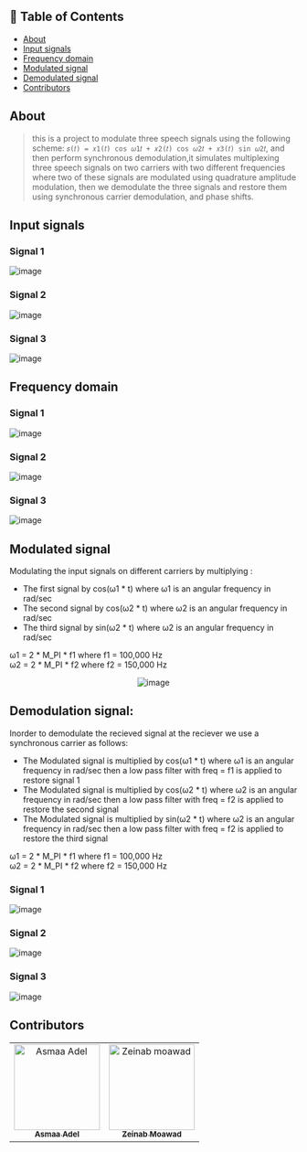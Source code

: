 ## 📝 Table of Contents

- [About](#about)
- [Input signals](#input)
- [Frequency domain](#freq)
- [Modulated signal](#modulated-signal)
- [Demodulated signal](#demodulated-signal)
- [Contributors](#contributors)


## About <a name = "about"></a>
> this is a project to modulate three speech signals using the following scheme: `𝑠(𝑡) = 𝑥1(𝑡) cos 𝜔1𝑡 + 𝑥2(𝑡) cos 𝜔2𝑡 + 𝑥3(𝑡) sin 𝜔2𝑡`, and then perform synchronous demodulation,it simulates multiplexing three speech signals on two carriers with two different frequencies where two of these signals are modulated using quadrature amplitude modulation, then we demodulate the three signals and restore them using synchronous carrier demodulation, and phase shifts.

## Input signals <a name = "input"></a>
### Signal 1

![image](https://user-images.githubusercontent.com/88618793/210906353-d2033c6a-19d2-47b9-baec-c86171ee3e29.png)
      
### Signal 2

![image](https://user-images.githubusercontent.com/88618793/210906767-0a779312-2094-4eb7-b619-55ba7500e9b0.png)

### Signal 3

![image](https://user-images.githubusercontent.com/88618793/210906797-6fad20b7-1c7e-469e-b479-5a80e64d748e.png)


## Frequency domain <a name = "freq"></a>

### Signal 1
      
![image](https://user-images.githubusercontent.com/88618793/210906831-1063795c-34ad-4b4b-b88e-5f3f1907d717.png)

### Signal 2

![image](https://user-images.githubusercontent.com/88618793/210906882-091f14bb-0300-42a7-9c00-07fef32d20ab.png)

### Signal 3

![image](https://user-images.githubusercontent.com/88618793/210906913-fa9b15f5-a9fd-4dd2-b596-64b0f1fbb6a4.png)

## Modulated signal <a name = "modulated-signal"></a>

Modulating the input signals on different carriers by multiplying : 
- The first signal by cos(ω1 * t) where ω1 is an angular frequency in rad/sec
- The second signal by cos(ω2 * t) where ω2 is an angular frequency in rad/sec
- The third signal by sin(ω2 * t) where ω2 is an angular frequency in rad/sec

ω1 = 2 * M_PI * f1 where f1 = 100,000 Hz  \
ω2 = 2 * M_PI * f2 where f2 = 150,000 Hz

<div align='center'>

![image](https://user-images.githubusercontent.com/88618793/210905073-cd7bfb8b-3686-4e1b-ae9c-68141c15d5db.png)

</div>

## Demodulation signal: <a name = "demodulated-signal"></a>
Inorder to demodulate the recieved signal at the reciever we use a synchronous carrier as follows:
- The Modulated signal is multiplied by cos(ω1 * t) where ω1 is an angular frequency in rad/sec then a low pass filter with freq = f1 is applied to restore signal 1
- The Modulated signal is multiplied by cos(ω2 * t) where ω2 is an angular frequency in rad/sec then a low pass filter with freq = f2 is applied to restore the second signal
- The Modulated signal is multiplied by sin(ω2 * t) where ω2 is an angular frequency in rad/sec then a low pass filter with freq = f2 is applied to restore the third signal

ω1 = 2 * M_PI * f1 where f1 = 100,000 Hz  \
ω2 = 2 * M_PI * f2 where f2 = 150,000 Hz

### Signal 1
      
![image](https://user-images.githubusercontent.com/88618793/210907187-94d02e0b-afa7-4b80-afb5-985f351c8beb.png)
      
### Signal 2

![image](https://user-images.githubusercontent.com/88618793/210907205-3aba7459-7b1c-442d-8bb8-a8a4f36a051c.png)

### Signal 3

![image](https://user-images.githubusercontent.com/88618793/210907218-cdd05b81-ff9d-473b-8a3c-0e02e8bf4ac1.png)


## Contributors <a name = "contributors"></a>

<table>
  <tr>
    <td align="center">
    <a href="https://github.com/asmaaadel0" target="_black">
    <img src="https://avatars.githubusercontent.com/u/88618793?s=400&u=886a14dc5ef5c205a8e51942efe9665ed8fd4717&v=4" width="150px;" alt="Asmaa Adel"/>
    <br />
    <sub><b>Asmaa Adel</b></sub></a>
    </td>
    <td align="center">
    <a href="https://github.com/zeinabmoawad" target="_black">
    <img src="https://avatars.githubusercontent.com/u/92188433?v=4" width="150px;" alt="Zeinab moawad"/>
    <br />
    <sub><b>Zeinab Moawad</b></sub></a>
    </td>
    
    
  </tr>
 </table>

